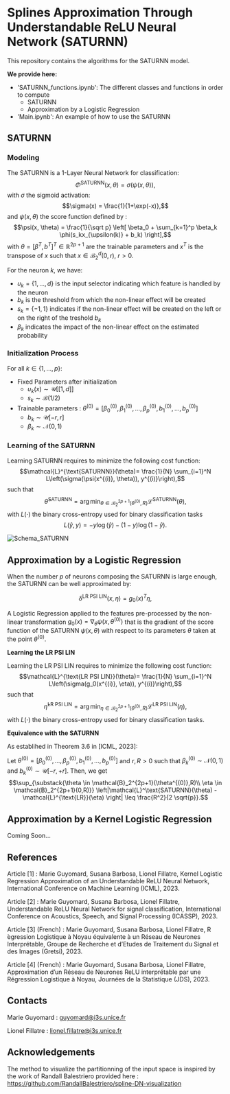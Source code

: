 # Splines Approximation Through Understandable ReLU Neural Network (SATURNN)

This repository contains the algorithms for the SATURNN model.

**We provide here:**
- 'SATURNN_functions.ipynb': The different classes and functions in order to compute
    - SATURNN
    - Approximation by a Logistic Regression
- 'Main.ipynb':  An example of how to use the SATURNN 


## SATURNN

### Modeling

The SATURNN is a 1-Layer Neural Network for classification:
$$\Phi^\text{SATURNN}(x,\theta) = \sigma(\psi(x, \theta)),$$
with 
$\sigma$ the sigmoid activation:
$$\sigma(x) = \frac{1}{1+\exp(-x)},$$
and $\psi(x,\theta)$ the score function defined by :
$$\psi(x, \theta) = \frac{1}{\sqrt p} \left[ \beta_0 + \sum_{k=1}^p \beta_k \phi(s_kx_{\upsilon(k)} + b_k) \right],$$
with $\theta = [\beta^T, b^T]^T \in \mathbb{R}^{2p+1}$ are the trainable parameters and $x^T$ is the transpose of $x$ such that $x \in \mathcal{B}_2^d(0,r)$, $r>0$.

For the neuron $k$, we have:
- $\upsilon_k = \{1,\ldots,d\}$ is the input selector indicating which feature is handled by the neuron
- $b_k$ is the threshold from which the non-linear effect will be created
- $s_k = \{-1,1\}$ indicates if the non-linear effect will be created on the left or on the right of the treshold $b_k$
- $\beta_k$ indicates the impact of the non-linear effect on the estimated probability

### Initialization Process

For all $k \in \{1, \dots, p\}$:
- Fixed Parameters after initialization
    - $\upsilon_k(x) \sim \mathcal{U}[[ 1, d]]$
    - $s_k \sim \mathcal{B}(1/2)$
- Trainable parameters : $\theta^{(0)} = [\beta_0^{(0)}, \beta_1^{(0)}, \dots, \beta_p^{(0)}, b_1^{(0)}, \dots, b_p^{(0)}]$
    - $b_k \sim \mathcal{U}[-r, r]$
    - $\beta_k \sim \mathcal{N}(0,1)$
    
### Learning of the SATURNN

Learning SATURNN requires to minimize the following cost function:
$$\mathcal{L}^{\text{SATURNN}}(\theta)= \frac{1}{N} \sum_{i=1}^N L\left(\sigma(\psi(x^{(i)}, \theta)), y^{(i)}\right),$$
such that
$$\hat{\theta}^{\text{SATURNN}} = \arg\min_{\theta \in \mathcal{B}_2^{2p+1}(\theta^{(0)}, R)}   \mathcal{L}^{\text{SATURNN}}(\theta),$$
with $L(\cdot)$ the binary cross-entropy used for binary classification tasks 
$$L\left(\hat{y}, y\right)=-y\log(\hat{y})-(1-y)\log(1-\hat{y}).$$


![Schema_SATURNN](https://github.com/GuyomardMarie/SATURNN/assets/93378786/351ad06a-c9cb-4e33-9787-221e620fc15d)


## Approximation by a Logistic Regression

When the number $p$ of neurons composing the SATURNN is large enough, the SATURNN can be well approximated by:

$$\delta^\text{LR PSI LIN}(x, \eta) = g_0(x)^T\eta,$$

A Logistic Regression applied to the features pre-processed by the non-linear transformation $g_0(x) = \nabla_\theta \psi(x,\theta^{(0)})$ that is the gradient of the score function of the SATURNN $\psi(x,\theta)$ with respect to its parameters $\theta$ taken at the point $\theta^{(0)}$.

**Learning the LR PSI LIN**

Learning the LR PSI LIN requires to minimize the following cost function:
$$\mathcal{L}^{\text{LR PSI LIN}}(\theta)= \frac{1}{N} \sum_{i=1}^N L\left(\sigma(g_0(x^{(i)}, \eta)), y^{(i)}\right),$$
such that
$$\hat{\eta}^{\text{LR PSI LIN}} = \arg\min_{\eta \in \mathcal{B}_2^{2p+1}(\theta^{(0)}, R)}   \mathcal{L}^{\text{LR PSI LIN}}(\eta),$$
with $L(\cdot)$ the binary cross-entropy used for binary classification tasks.

**Equivalence with the SATURNN**

As establihed in Theorem 3.6 in [ICML, 2023]:

Let $\theta^{(0)} = [\beta_0^{(0)},\ldots,\beta_p^{(0)}, b_1^{(0)},\ldots,b_p^{(0)}]$ and $r, R>0$ such that $\beta_k^{(0)} \sim \mathcal{N}(0,1)$ and $b_k^{(0)} \sim \mathcal{U}[-r, +r]$. 
Then, we get
$$\sup_{\substack{\theta \in \mathcal{B}_2^{2p+1}(\theta^{(0)},R)\\ \eta \in \mathcal{B}_2^{2p+1}(0,R)}} \left|\mathcal{L}^\text{SATURNN}(\theta) - \mathcal{L}^{\text{LR}}(\eta) \right| \leq \frac{R^2}{2 \sqrt{p}}.$$


## Approximation by a Kernel Logistic Regression

Coming Soon...


## References

Article [1] : Marie Guyomard, Susana Barbosa, Lionel Fillatre, Kernel Logistic Regression Approximation of an Understandable ReLU Neural Network, International Conference on Machine Learning (ICML), 2023.

Article [2] : Marie Guyomard, Susana Barbosa, Lionel Fillatre, Understandable ReLU Neural Network for signal classification, International Conference on Acoustics, Speech, and Signal Processing (ICASSP), 2023.

Article [3] (French) : Marie Guyomard, Susana Barbosa, Lionel Fillatre, R ́egression Logistique à Noyau équivalente à un Réseau de Neurones Interprétable, Groupe de Recherche et d’Etudes de Traitement du Signal et des Images (Gretsi), 2023.

Article [4] (French) : Marie Guyomard, Susana Barbosa, Lionel Fillatre, Approximation d’un Réseau de Neurones ReLU interprétable par une Régression Logistique à Noyau, Journées de la Statistique (JDS), 2023.

## Contacts 

Marie Guyomard : guyomard@i3s.unice.fr

Lionel Fillatre : lionel.fillatre@i3s.unice.fr

## Acknowledgements 
The method to visualize the partitionning of the input space is inspired by the work of Randall Balestriero provided here : https://github.com/RandallBalestriero/spline-DN-visualization
